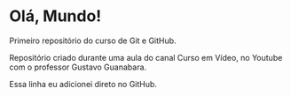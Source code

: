 # Olá, Mundo!
 Primeiro repositório do curso de Git e GitHub.

 Repositório criado durante uma aula do canal Curso em Vídeo, no Youtube com o professor Gustavo Guanabara.
 
 Essa linha eu adicionei direto no GitHub.
